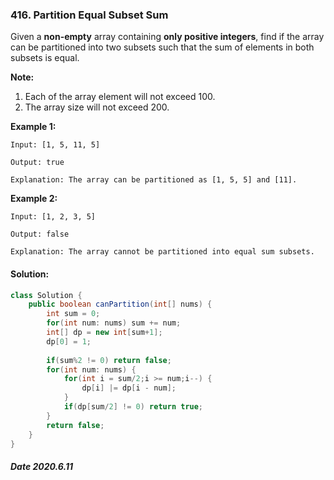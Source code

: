 ### 416. Partition Equal Subset Sum

Given a **non-empty** array containing **only positive integers**, find if the array can be partitioned into two subsets such that the sum of elements in both subsets is equal.

**Note:**

1. Each of the array element will not exceed 100.
2. The array size will not exceed 200.

 

**Example 1:**

```
Input: [1, 5, 11, 5]

Output: true

Explanation: The array can be partitioned as [1, 5, 5] and [11].
```

 

**Example 2:**

```
Input: [1, 2, 3, 5]

Output: false

Explanation: The array cannot be partitioned into equal sum subsets.
```

####  Solution:

```java
class Solution {
    public boolean canPartition(int[] nums) {
        int sum = 0;
        for(int num: nums) sum += num;
        int[] dp = new int[sum+1];
        dp[0] = 1;
        
        if(sum%2 != 0) return false;
        for(int num: nums) {
            for(int i = sum/2;i >= num;i--) {
                dp[i] |= dp[i - num];
            }
            if(dp[sum/2] != 0) return true;
        }
        return false;
    }
}
```

##### Date 2020.6.11